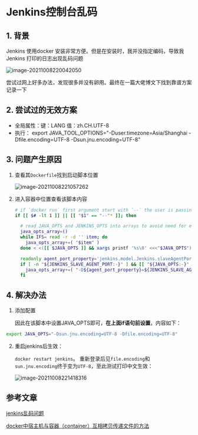 # Jenkins控制台乱码

## 1. 背景

Jenkins 使用docker 安装非常方便。但是在安装时，我并没指定编码，导致我Jenkins 打印的日志出现乱码问题

![image-20211008220042050](https://zszblog.oss-cn-beijing.aliyuncs.com/zszblog/blogimage-master/image-20211008220042050.png)

尝试过网上好多办法，发现很多并没有卵用。最终在一篇大佬博文下找到靠谱方案记录一下

## 2. 尝试过的无效方案

- 全局属性：键：LANG 值：zh.CH.UTF-8
- 执行：  export JAVA_TOOL_OPTIONS="-Duser.timezone=Asia/Shanghai -Dfile.encoding=UTF-8 -Dsun.jnu.encoding=UTF-8"

## 3. 问题产生原因

1. 查看其`Dockerfile`找到启动脚本位置

   ![image-20211008221057262](https://zszblog.oss-cn-beijing.aliyuncs.com/zszblog/blogimage-master/image-20211008221057262.png)

2. 进入容器中位置查看该脚本内容

   ```sh
   # if `docker run` first argument start with `--` the user is passing jenkins launcher arguments
   if [[ $# -lt 1 ]] || [[ "$1" == "--"* ]]; then
   
     # read JAVA_OPTS and JENKINS_OPTS into arrays to avoid need for eval (and associated vulnerabilities)
     java_opts_array=()
     while IFS= read -r -d '' item; do
       java_opts_array+=( "$item" )
     done < <([[ $JAVA_OPTS ]] && xargs printf '%s\0' <<<"$JAVA_OPTS")
   
     readonly agent_port_property='jenkins.model.Jenkins.slaveAgentPort'
     if [ -n "${JENKINS_SLAVE_AGENT_PORT:-}" ] && [[ "${JAVA_OPTS:-}" != *"${agent_port_property}"* ]]; then
       java_opts_array+=( "-D${agent_port_property}=${JENKINS_SLAVE_AGENT_PORT}" )
     fi
   ```

## 4. 解决办法

1. 添加配置

   因此在该脚本中设置JAVA_OPTS即可，**在上面if语句前设置**，内容如下：

```bash
export JAVA_OPTS="-Dsun.jnu.encoding=UTF-8 -Dfile.encoding=UTF-8"
```

2. 重启jenkins后生效：

   `docker restart jenkins`。 重新登录后见`file.encoding`和`sun.jnu.encoding`终于变为`UTF-8`，至此测试打印中文生效：

   ![image-20211008221418316](https://zszblog.oss-cn-beijing.aliyuncs.com/zszblog/blogimage-master/image-20211008221418316.png)

## 参考文章

[jenkins乱码问题](https://www.jianshu.com/p/84c19058f65b)

[docker中宿主机与容器（container）互相拷贝传递文件的方法](https://blog.csdn.net/dongdong9223/article/details/71425077)

